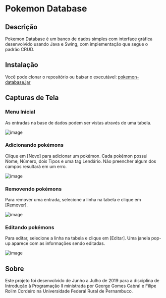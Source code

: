 # Pokemon Database

## Descrição
Pokemon Database é um banco de dados simples com interface gráfica desenvolvido usando Java e Swing, com implementação que segue o padrão CRUD.

## Instalação
Você pode clonar o repositório ou baixar o executável: [pokemon-database.jar](https://drive.google.com/file/d/1cPdQ6H-geOdz6YsBkRg2YIm3nXj3v4Io/view?usp=share_link)

## Capturas de Tela

### Menu Inicial
As entradas na base de dados podem ser vistas através de uma tabela.

![image](https://user-images.githubusercontent.com/44070986/233491514-cc07772e-2481-4359-8d92-11f6501c6489.png)

### Adicionando pokémons
Clique em [Novo] para adicionar um pokémon. Cada pokémon possui Nome, Número, dois Tipos e uma tag Lendário. Não preencher algum dos campos resultará em um erro.

![image](https://user-images.githubusercontent.com/44070986/233492122-1110d348-b4f9-48a2-89d6-79152529a314.png)

### Removendo pokémons
Para remover uma entrada, selecione a linha na tabela e clique em [Remover].

![image](https://user-images.githubusercontent.com/44070986/233492951-5574f87c-ac6f-4fc2-9a72-505d95d376b2.png)

### Editando pokémons
Para editar, selecione a linha na tabela e clique em [Editar]. Uma janela pop-up aparece com as informações sendo editadas.

![image](https://user-images.githubusercontent.com/44070986/233493148-391be632-43ad-48b5-900f-e96e1b184c35.png)

## Sobre
Este projeto foi desenvolvido de Junho a Julho de 2019 para a disciplina de Introdução à Programação II ministrada por George Gomes Cabral e Filipe Rolim Cordeiro na Universidade Federal Rural de Pernambuco.
